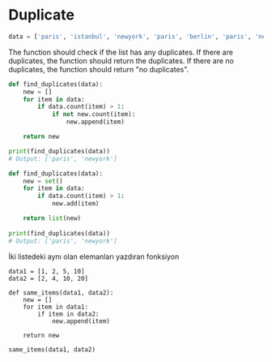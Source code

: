 # Duplicate

```python
data = ['paris', 'istanbul', 'newyork', 'paris', 'berlin', 'paris', 'newyork']
```

The function should check if the list has any duplicates. If there are duplicates, the function should return the duplicates. If there are no duplicates, the function should return "no duplicates".

```python
def find_duplicates(data):
    new = []
    for item in data:
        if data.count(item) > 1:
            if not new.count(item):
                new.append(item)

    return new

print(find_duplicates(data))
# Output: ['paris', 'newyork']
```

```python
def find_duplicates(data):
    new = set()
    for item in data:
        if data.count(item) > 1:
            new.add(item)

    return list(new)
    
print(find_duplicates(data))
# Output: ['paris', 'newyork']
```

İki listedeki aynı olan elemanları yazdıran fonksiyon

```
data1 = [1, 2, 5, 10]
data2 = [2, 4, 10, 20]

def same_items(data1, data2):
    new = []
    for item in data1:
        if item in data2:
            new.append(item)

    return new

same_items(data1, data2)
```
